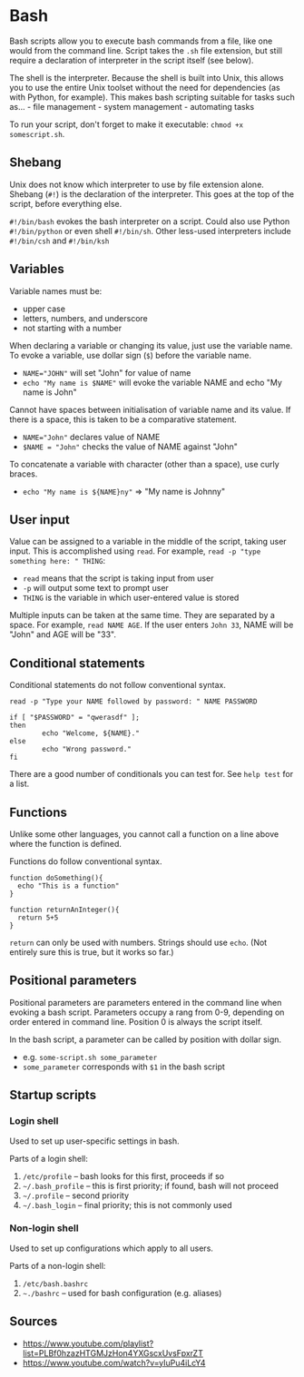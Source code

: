 Bash
====

Bash scripts allow you to execute bash commands from a file, like one would from the command line. Script takes the `.sh` file extension, but still require a declaration of interpreter in the script itself (see below).

The shell is the interpreter. Because the shell is built into Unix, this allows you to use the entire Unix toolset without the need for dependencies (as with Python, for example). This makes bash scripting suitable for tasks such as...
	- file management
	- system management
	- automating tasks

To run your script, don't forget to make it executable: `chmod +x somescript.sh`.

Shebang
-------

Unix does not know which interpreter to use by file extension alone. Shebang (`#!`) is the declaration of the interpreter. This goes at the top of the script, before everything else.

`#!/bin/bash` evokes the bash interpreter on a script. Could also use Python `#!/bin/python` or even shell `#!/bin/sh`. Other less-used interpreters include `#!/bin/csh` and `#!/bin/ksh`

Variables
---------

Variable names must be:
- upper case
- letters, numbers, and underscore
- not starting with a number

When declaring a variable or changing its value, just use the variable name. To evoke a variable, use dollar sign (`$`) before the variable name.
- `NAME="JOHN"` will set "John" for value of name
- `echo "My name is $NAME"` will evoke the variable NAME and echo "My name is John"

Cannot have spaces between initialisation of variable name and its value. If there is a space, this is taken to be a comparative statement.
- `NAME="John"` declares value of NAME
- `$NAME = "John"` checks the value of NAME against "John"

To concatenate a variable with character (other than a space), use curly braces.
- `echo "My name is ${NAME}ny"` => "My name is Johnny"

User input
----------

Value can be assigned to a variable in the middle of the script, taking user input. This is accomplished using `read`. For example, `read -p "type something here: " THING`:
- `read` means that the script is taking input from user
- `-p` will output some text to prompt user
- `THING` is the variable in which user-entered value is stored

Multiple inputs can be taken at the same time. They are separated by a space. For example, `read NAME AGE`. If the user enters `John 33`, NAME will be "John" and AGE will be "33".

Conditional statements
----------------------

Conditional statements do not follow conventional syntax.

```
read -p "Type your NAME followed by password: " NAME PASSWORD

if [ "$PASSWORD" = "qwerasdf" ];
then
        echo "Welcome, ${NAME}."
else
        echo "Wrong password."
fi
```

There are a good number of conditionals you can test for. See `help test` for a list.

Functions
---------

Unlike some other languages, you cannot call a function on a line above where the function is defined.

Functions do follow conventional syntax.

```
function doSomething(){
  echo "This is a function"
}
```

```
function returnAnInteger(){
  return 5+5
}
```

`return` can only be used with numbers. Strings should use `echo`. (Not entirely sure this is true, but it works so far.)

Positional parameters
---------------------

Positional parameters are parameters entered in the command line when evoking a bash script. Parameters occupy a rang from 0-9, depending on order entered in command line. Position 0 is always the script itself.

In the bash script, a parameter can be called by position with dollar sign.
- e.g. `some-script.sh some_parameter`
- `some_parameter` corresponds with `$1` in the bash script

Startup scripts
---------------

### Login shell

Used to set up user-specific settings in bash.

Parts of a login shell:
1. `/etc/profile` – bash looks for this first, proceeds if so
2. `~/.bash_profile` – this is first priority; if found, bash will not proceed
3. `~/.profile` – second priority
4. `~/.bash_login` – final priority; this is not commonly used

### Non-login shell

Used to set up configurations which apply to all users.

Parts of a non-login shell:
1. `/etc/bash.bashrc`
2. `~./bashrc` – used for bash configuration (e.g. aliases)

Sources
-------

- https://www.youtube.com/playlist?list=PLBf0hzazHTGMJzHon4YXGscxUvsFpxrZT
- https://www.youtube.com/watch?v=yIuPu4iLcY4
